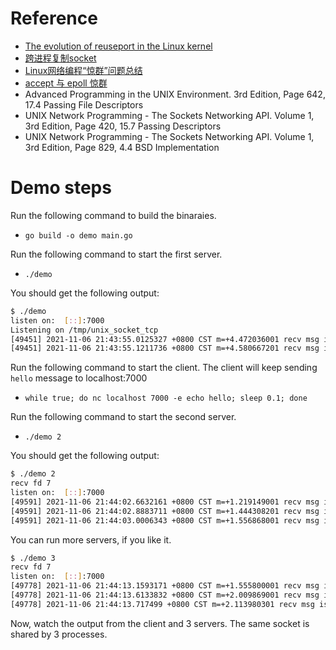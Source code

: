 # Reference

- [The evolution of reuseport in the Linux kernel](https://programmer.group/the-evolution-of-reuseport-in-the-linux-kernel.html)
- [跨进程复制socket](https://cong.im/post/linux/%E8%B7%A8%E8%BF%9B%E7%A8%8B%E5%A4%8D%E5%88%B6socket/)
- [Linux网络编程“惊群”问题总结](https://www.cnblogs.com/Anker/p/7071849.html)
- [accept 与 epoll 惊群](https://pureage.info/2015/12/22/thundering-herd.html)
- Advanced Programming in the UNIX Environment. 3rd Edition, Page 642, 17.4 Passing File Descriptors
- UNIX Network Programming - The Sockets Networking API. Volume 1, 3rd Edition, Page 420, 15.7 Passing Descriptors
- UNIX Network Programming - The Sockets Networking API. Volume 1, 3rd Edition, Page 829, 4.4 BSD Implementation

# Demo steps

Run the following command to build the binaraies.

- `go build -o demo main.go`

Run the following command to start the first server.

- `./demo`

You should get the following output:

```sh
$ ./demo 
listen on:  [::]:7000
Listening on /tmp/unix_socket_tcp
[49451] 2021-11-06 21:43:55.0125327 +0800 CST m=+4.472036001 recv msg is: hello
[49451] 2021-11-06 21:43:55.1211736 +0800 CST m=+4.580667201 recv msg is: hello
```

Run the following command to start the client. The client will keep sending `hello` message to localhost:7000

- `while true; do nc localhost 7000 -e echo hello; sleep 0.1; done`

Run the following command to start the second server.

- `./demo 2`

You should get the following output:

```sh
$ ./demo 2
recv fd 7
listen on:  [::]:7000
[49591] 2021-11-06 21:44:02.6632161 +0800 CST m=+1.219149001 recv msg is: hello
[49591] 2021-11-06 21:44:02.8883711 +0800 CST m=+1.444308201 recv msg is: hello
[49591] 2021-11-06 21:44:03.0006343 +0800 CST m=+1.556868001 recv msg is: hello
```

You can run more servers, if you like it.

```sh
$ ./demo 3
recv fd 7
listen on:  [::]:7000
[49778] 2021-11-06 21:44:13.1593171 +0800 CST m=+1.555800001 recv msg is: hello
[49778] 2021-11-06 21:44:13.6133832 +0800 CST m=+2.009869001 recv msg is: hello
[49778] 2021-11-06 21:44:13.717499 +0800 CST m=+2.113980301 recv msg is: hello
```

Now, watch the output from the client and 3 servers. The same socket is shared by 3 processes.
